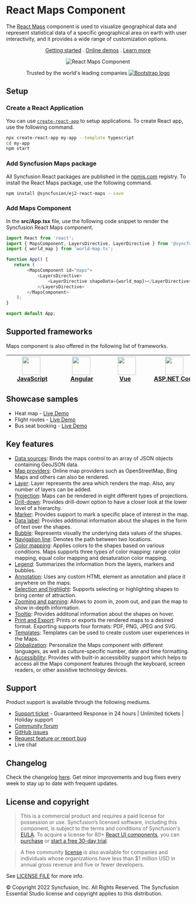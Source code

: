 # React Maps Component

The [React Maps](https://www.syncfusion.com/react-components/react-maps-library?utm_source=npm&utm_medium=listing&utm_campaign=react-maps-npm) component is used to visualize geographical data and represent statistical data of a specific geographical area on earth with user interactivity, and it provides a wide range of customization options.

<p align="center">
    <a href="https://ej2.syncfusion.com/react/documentation/maps/getting-started/?utm_source=npm&utm_medium=listing&utm_campaign=react-maps-npm">Getting started</a> . 
    <a href="https://ej2.syncfusion.com/react/demos/?utm_source=npm&utm_medium=listing&utm_campaign=react-maps-npm#/bootstrap5/maps/default">Online demos</a> . 
    <a href="https://www.syncfusion.com/react-components/react-maps-library?utm_source=npm&utm_medium=listing&utm_campaign=react-maps-npm">Learn more</a>
</p>

<p align="center">
    <img src="https://raw.githubusercontent.com/SyncfusionExamples/nuget-img/master/react/react-map.png" alt="React Maps Component">
</p>

<p align="center">
Trusted by the world's leading companies
  <a href="https://www.syncfusion.com">
    <img src="https://raw.githubusercontent.com/SyncfusionExamples/nuget-img/master/syncfusion/syncfusion-trusted-companies.webp" alt="Bootstrap logo">
  </a>
</p>

## Setup

### Create a React Application

You can use [`create-react-app`](https://github.com/facebookincubator/create-react-app) to setup applications. To create React app, use the following command.

```bash
npx create-react-app my-app --template typescript
cd my-app
npm start
```

### Add Syncfusion Maps package

All Syncfusion React packages are published in the [npmjs.com](https://www.npmjs.com/~syncfusionorg) registry. To install the React Maps package, use the following command.

```sh
npm install @syncfusion/ej2-react-maps --save
```

### Add Maps Component

In the **src/App.tsx** file, use the following code snippet to render the Syncfusion React Maps component.

```typescript
import React from 'react';
import { MapsComponent, LayersDirective, LayerDirective } from '@syncfusion/ej2-react-maps';
import { world_map } from 'world-map.ts';

function App() {
   return (
        <MapsComponent id="maps">
            <LayersDirective>
                <LayerDirective shapeData={world_map}></LayerDirective>
            </LayersDirective>
        </MapsComponent>
    );
}

export default App;
```

## Supported frameworks

Maps component is also offered in the following list of frameworks.

| [<img src="https://ej2.syncfusion.com/github/images/js.svg" height="50" />](https://www.syncfusion.com/javascript-ui-controls?utm_medium=listing&utm_source=github)<br/>&nbsp;&nbsp;&nbsp;&nbsp;&nbsp;[JavaScript](https://www.syncfusion.com/javascript-ui-controls?utm_medium=listing&utm_source=github)&nbsp;&nbsp;&nbsp;&nbsp; | [<img src="https://ej2.syncfusion.com/github/images/angular.svg"  height="50" />](https://www.syncfusion.com/angular-components/?utm_medium=listing&utm_source=github)<br/>&nbsp;&nbsp;&nbsp;&nbsp;&nbsp;&nbsp;&nbsp;[Angular](https://www.syncfusion.com/angular-components/?utm_medium=listing&utm_source=github)&nbsp;&nbsp;&nbsp;&nbsp;&nbsp;&nbsp; | [<img src="https://ej2.syncfusion.com/github/images/vue.svg" height="50" />](https://www.syncfusion.com/vue-ui-components?utm_medium=listing&utm_source=github)<br/>&nbsp;&nbsp;&nbsp;&nbsp;&nbsp;&nbsp;&nbsp;[Vue](https://www.syncfusion.com/vue-ui-components?utm_medium=listing&utm_source=github)&nbsp;&nbsp;&nbsp;&nbsp;&nbsp;&nbsp;&nbsp;&nbsp;&nbsp; | [<img src="https://ej2.syncfusion.com/github/images/netcore.svg" height="50" />](https://www.syncfusion.com/aspnet-core-ui-controls?utm_medium=listing&utm_source=github)<br/>&nbsp;&nbsp;[ASP.NET&nbsp;Core](https://www.syncfusion.com/aspnet-core-ui-controls?utm_medium=listing&utm_source=github)&nbsp;&nbsp; | [<img src="https://ej2.syncfusion.com/github/images/netmvc.svg" height="50" />](https://www.syncfusion.com/aspnet-mvc-ui-controls?utm_medium=listing&utm_source=github)<br/>&nbsp;&nbsp;[ASP.NET&nbsp;MVC](https://www.syncfusion.com/aspnet-mvc-ui-controls?utm_medium=listing&utm_source=github)&nbsp;&nbsp; | 
| :-----: | :-----: | :-----: | :-----: | :-----: |

## Showcase samples

* Heat map - [Live Demo](https://ej2.syncfusion.com/react/demos/#/material/maps/heatmap)
* Flight routes - [Live Demo](https://ej2.syncfusion.com/react/demos/#/material/maps/curved)
* Bus seat booking - [Live Demo](https://ej2.syncfusion.com/react/demos/#/material/maps/seat-booking)

## Key features

* [Data sources](https://ej2.syncfusion.com/react/documentation/maps/populate-data/?utm_source=npm&utm_campaign=react-maps-npm): Binds the maps control to an array of JSON objects containing GeoJSON data.
* [Map providers](https://ej2.syncfusion.com/react/documentation/maps/providers/other-maps/?utm_source=npm&utm_campaign=react-maps-npm): Online map providers such as OpenStreetMap, Bing Maps and others can also be rendered.
* [Layer](https://ej2.syncfusion.com/react/documentation/maps/layers/?utm_source=npm&utm_campaign=react-maps-npm): Layer represents the area which renders the map. Also, any number of layers can be added.
* [Projection](https://ej2.syncfusion.com/react/demos/?utm_source=npm&utm_campaign=react-maps-npm#/material/maps/projection): Maps can be rendered in eight different types of projections.
* [Drill-down](https://ej2.syncfusion.com/react/demos/?utm_source=npm&utm_campaign=react-maps-npm#/material/maps/drilldown): Provides drill-down option to have a closer look at the lower level of a hierarchy.
* [Marker](https://ej2.syncfusion.com/react/documentation/maps/markers/?utm_source=npm&utm_campaign=react-maps-npm): Provides support to mark a specific place of interest in the map.
* [Data label](https://ej2.syncfusion.com/react/documentation/maps/data-label/?utm_source=npm&utm_campaign=react-maps-npm): Provides additional information about the shapes in the form of text over the shapes.
* [Bubble](https://ej2.syncfusion.com/react/documentation/maps/bubble/?utm_source=npm&utm_campaign=react-maps-npm): Represents visually the underlying data values of the shapes.
* [Navigation line](https://ej2.syncfusion.com/react/documentation/maps/navigation-line/?utm_source=npm&utm_campaign=react-maps-npm): Denotes the path between two locations.
* [Color mapping](https://ej2.syncfusion.com/react/documentation/maps/color-mapping/?utm_source=npm&utm_campaign=react-maps-npm): Applies colors to the shapes based on various conditions. Maps supports three types of color mapping: range color mapping, equal color mapping and desaturation color mapping.
* [Legend](https://ej2.syncfusion.com/react/documentation/maps/legend/?utm_source=npm&utm_campaign=react-maps-npm): Summarizes the information from the layers, markers and bubbles.
* [Annotation](https://ej2.syncfusion.com/react/documentation/maps/annotations/?utm_source=npm&utm_campaign=react-maps-npm): Uses any custom HTML element as annotation and place it anywhere on the maps.
* [Selection and highlight](https://ej2.syncfusion.com/react/documentation/maps/user-interactions/?utm_source=npm&utm_campaign=react-maps-npm#selection): Supports selecting or highlighting shapes to bring center of attraction.
* [Zooming and panning](https://ej2.syncfusion.com/react/documentation/maps/user-interactions/?utm_source=npm&utm_campaign=react-maps-npm#zooming): Allows to zoom in, zoom out, and pan the map to show in-depth information.
* [Tooltip](https://ej2.syncfusion.com/react/documentation/maps/user-interactions/?utm_source=npm&utm_campaign=react-maps-npm#tooltip): Provides additonal information about the shapes on hover.
* [Print and Export](https://ej2.syncfusion.com/react/documentation/maps/print/?utm_source=npm&utm_campaign=react-maps-npm): Prints or exports the rendered maps to a desired format. Exporting supports four formats: PDF, PNG, JPEG and SVG.
* [Templates](https://ej2.syncfusion.com/react/demos/?utm_source=npm&utm_campaign=react-maps-npm#/material/maps/marker-template): Templates can be used to create custom user experiences in the Maps.
* [Globalization](https://ej2.syncfusion.com/react/documentation/maps/internationalization/?utm_source=npm&utm_campaign=react-maps-npm): Personalize the Maps component with different languages, as well as culture-specific number, date and time formatting.
* [Accessibility](https://ej2.syncfusion.com/react/documentation/maps/accessibility/?utm_source=npm&utm_campaign=react-maps-npm): Provides with built-in accessibility support which helps to access all the Maps component features through the keyboard, screen readers, or other assistive technology devices.

## Support

Product support is available through the following mediums.

* [Support ticket](https://support.syncfusion.com/support/tickets/create) - Guaranteed Response in 24 hours | Unlimited tickets | Holiday support
* [Community forum](https://www.syncfusion.com/forums/react-js2?utm_source=npm&utm_medium=listing&utm_campaign=react-maps-npm)
* [GitHub issues](https://github.com/syncfusion/ej2-react-ui-components/issues/new)
* [Request feature or report bug](https://www.syncfusion.com/feedback/react?utm_source=npm&utm_medium=listing&utm_campaign=react-maps-npm)
* Live chat

## Changelog

Check the changelog [here](https://github.com/syncfusion/ej2-react-ui-components/blob/master/components/maps/CHANGELOG.md?utm_source=npm&utm_campaign=maps). Get minor improvements and bug fixes every week to stay up to date with frequent updates.

## License and copyright

> This is a commercial product and requires a paid license for possession or use. Syncfusion’s licensed software, including this component, is subject to the terms and conditions of Syncfusion's [EULA](https://www.syncfusion.com/eula/es/). To acquire a license for 80+ [React UI components](https://www.syncfusion.com/react-components), you can [purchase](https://www.syncfusion.com/sales/products) or [start a free 30-day trial](https://www.syncfusion.com/account/manage-trials/start-trials).

> A free community [license](https://www.syncfusion.com/products/communitylicense) is also available for companies and individuals whose organizations have less than $1 million USD in annual gross revenue and five or fewer developers.

See [LICENSE FILE](https://github.com/syncfusion/ej2-react-ui-components/blob/master/components/maps/license?utm_source=npm&utm_campaign=maps) for more info.

&copy; Copyright 2022 Syncfusion, Inc. All Rights Reserved. The Syncfusion Essential Studio license and copyright applies to this distribution.